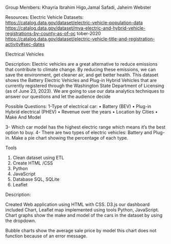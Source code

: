 Group Members: Khayria Ibrahim Higo,Jamal Safadi, Jaheim Webster

Resources: Electric Vehicle 
Datasets:
 https://catalog.data.gov/dataset/electric-vehicle-population-data
	https://catalog.data.gov/dataset/mva-electric-and-hybrid-vehicle-registrations-by-county-as-of-oc
tober-2020
https://catalog.data.gov/dataset/electric-vehicle-title-and-registration-activity#sec-dates

Electrical Vehicles

Description: Electric vehicles are a great alternative to reduce emissions that contribute to climate change. By reducing these emissions, we can save the environment, get cleaner air, and get better health. This dataset shows the Battery Electric Vehicles and Plug-in Hybrid Vehicles that are currently registered through the Washington State Department of Licensing (as of June 23, 2023). We are going to use our data analytics techniques to answer our questions and let the audience decide

Possible Questions: 
1-Type of electrical car:
•	Battery (BEV)
•	 Plug-in Hybrid electrical (PHEV)
•	Revenue over the years 
•	 Location by Cities 
•	Make And Model
	
3- Which car model has the highest electric range which means it’s the best option to buy.
4- There are two types of electric vehicles: Battery and Plug-in. Make a pie chart showing the percentage of each type.

Tools 
1.	Clean dataset using ETL
2.	Create HTML /CSS 
3.	Python
4.	JavaScript 
5.	Database SQL, SQLite
6.	Leaflet

Description:
  
Created Web application using HTML with CSS. D3.js our dashboard included Chart, Leaflet map implemented using tools Python, JavaScript. Chart graphs show the make and model of the cars in the dataset by using the dropdown.

Bubble charts show the average sale price by model this chart does not function because of an error message. 


